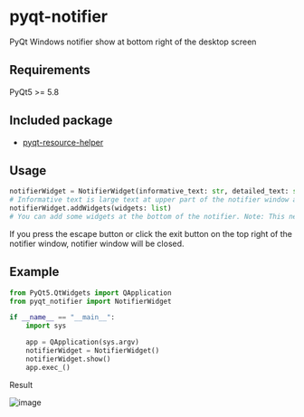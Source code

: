 # pyqt-notifier
PyQt Windows notifier show at bottom right of the desktop screen

## Requirements
PyQt5 >= 5.8

## Included package
* <a href="https://github.com/yjg30737/pyqt-resource-helper.git">pyqt-resource-helper</a>

## Usage
```python
notifierWidget = NotifierWidget(informative_text: str, detailed_text: str) 
# Informative text is large text at upper part of the notifier window and detailed text is small text at lower part.  
notifierWidget.addWidgets(widgets: list) 
# You can add some widgets at the bottom of the notifier. Note: This needs more tests.
```

If you press the escape button or click the exit button on the top right of the notifier window, notifier window will be closed.

## Example
```python
from PyQt5.QtWidgets import QApplication
from pyqt_notifier import NotifierWidget

if __name__ == "__main__":
    import sys

    app = QApplication(sys.argv)
    notifierWidget = NotifierWidget()
    notifierWidget.show()
    app.exec_()
```

Result

![image](https://user-images.githubusercontent.com/55078043/146488175-1041ade0-4263-4f2c-a208-fa6105f73ec2.png)
